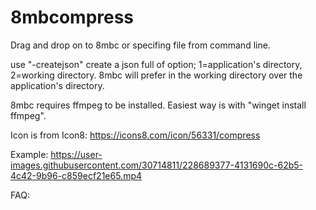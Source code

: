 # 8mbcompress

Drag and drop on to 8mbc or specifing file from command line.


use "-createjson" create a json full of option; 1=application's directory, 2=working directory. 8mbc will prefer in the working directory over the application's directory.

8mbc requires ffmpeg to be installed.
Easiest way is with "winget install ffmpeg".



Icon is from Icon8:
https://icons8.com/icon/56331/compress




Example:
https://user-images.githubusercontent.com/30714811/228689377-4131690c-62b5-4c42-9b96-c859ecf21e65.mp4





FAQ:



